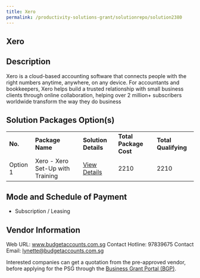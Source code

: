 ```yaml
---
title: Xero
permalink: /productivity-solutions-grant/solutionrepo/solution2380
---
```


## Xero

## Description

Xero is a cloud-based accounting software that connects people with the right numbers anytime, anywhere, on any device. For accountants and bookkeepers, Xero helps build a trusted relationship with small business clients through online collaboration, helping over 2 million+ subscribers worldwide transform the way they do business

## Solution Packages Option(s)

<table>
<tr>
<td><b>No.</b></td>
<td><b>Package Name</b></td>
<td><b>Solution Details</b></td>
<td><b>Total Package Cost</b></td>
<td><b>Total Qualifying</b></td>
</tr>
<tr>
<td>Option 1</td>
<td>Xero - Xero Set-Up with Training</td>
<td><a href='https://www.gobusiness.gov.sg/images/psg/Budget_Accounts_20200723_Desensitised_Annex_3_Part_3.pdf'>View Details</a></td>
<td>2210</td>
<td>2210</td>
</tr>
</table>

## Mode and Schedule of Payment

 - Subscription / Leasing

## Vendor Information

 Web URL: www.budgetaccounts.com.sg 
Contact Hotline: 97839675 
Contact Email: lynette@budgetaccounts.com.sg 


Interested companies can get a quotation from the pre-approved vendor, before applying for the PSG through the <a href='https://www.businessgrants.gov.sg/'>Business Grant Portal (BGP)</a>.

<script src="/jquery/resize-tables.js"></script>
